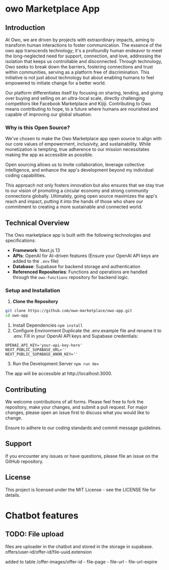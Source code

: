 # owo Marketplace App

## Introduction

At Owo, we are driven by projects with extraordinary impacts, aiming to transform human interactions to foster communication. The essence of the owo app transcends technology; it's a profoundly human endeavor to meet the long-neglected need for support, connection, and love, addressing the isolation that keeps us controllable and disconnected. Through technology, Owo seeks to break down the barriers, fostering connections and trust within communities, serving as a platform free of discrimination. This initiative is not just about technology but about enabling humans to feel empowered to initiate change for a better world.

Our platform differentiates itself by focusing on sharing, lending, and giving over buying and selling on an ultra-local scale, directly challenging competitors like Facebook Marketplace and Kijiji. Contributing to Owo means contributing to hope, to a future where humans are nourished and capable of improving our global situation.

### Why is this Open Source?

We've chosen to make the Owo Marketplace app open source to align with our core values of empowerment, inclusivity, and sustainability. While monetization is tempting, true adherence to our mission necessitates making the app as accessible as possible.

Open sourcing allows us to invite collaboration, leverage collective intelligence, and enhance the app's development beyond my individual coding capabilities.

This approach not only fosters innovation but also ensures that we stay true to our vision of promoting a circular economy and strong community connections globally. Ultimately, going open source maximizes the app's reach and impact, putting it into the hands of those who share our commitment to creating a more sustainable and connected world.


## Technical Overview

The Owo marketplace app is built with the following technologies and specifications:

- **Framework**: Next.js 13
- **APIs**: OpenAI for AI-driven features (Ensure your OpenAI API keys are added to the `.env` file)
- **Database**: Supabase for backend storage and authentication
- **Referenced Repositories**: Functions and operations are handled through the `owo-functions` repository for backend logic.

### Setup and Installation

1. **Clone the Repository**

```bash
git clone https://github.com/owo-marketplace/owo-app.git
cd owo-app
```


1. Install Dependencies
`npm install`
2. Configure Environment
Duplicate the .env.example file and rename it to .env. Fill in your OpenAI API keys and Supabase credentials:
```
OPENAI_API_KEY='your-api-key-here'
NEXT_PUBLIC_SUPABASE_URL=''
NEXT_PUBLIC_SUPABASE_ANON_KEY=''
```

3. Run the Development Server
`npm run dev`

The app will be accessible at http://localhost:3000.

## Contributing
We welcome contributions of all forms. Please feel free to fork the repository, make your changes, and submit a pull request. For major changes, please open an issue first to discuss what you would like to change.

Ensure to adhere to our coding standards and commit message guidelines.

## Support
If you encounter any issues or have questions, please file an issue on the GitHub repository.

## License
This project is licensed under the MIT License - see the LICENSE file for details.




# Chatbot features
## TODO: File upload
files are uploader in the chatbot and stored in the storage in supabase.
offers/user-id/offer-id/file-uuid.extension

added to table /offer-images/offer-id - file-page - file-url - file-url-expire

